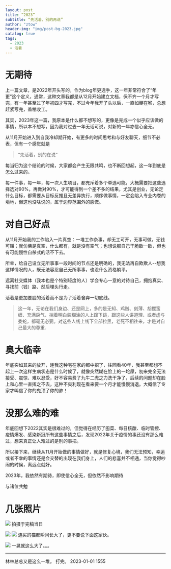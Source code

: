 ```yaml
---
layout: post
title: “2023”
subtitle: “先活着，别的再说”
author: "ztow"
header-img: "img/post-bg-2023.jpg"
catalog: true
tags:
  - 2023
  - 活着
---
```


# 无期待
上一篇文章，是2022年开头写的，作为blog年更选手，这一年非常符合了“年更”这个定义，通常，这种文章我都是从12月开始建立文档，保不齐一个月才写完，有一年甚至过了年初四才写完，不过今年我开了头以后，一直如鲠在喉，总想赶紧写完，盖棺收工。

其实，2023年这一篇，我原本是什么都不想写的，更像是完成一个似乎应该做的事情，所以本不想写，因为我对过去一年无话可说，对新的一年亦信心全无。

从11月开始进入到自我冷却期开始，有更多的时间思考和与好友聊天，细节不必表，但有一个感觉就是

> “先活着，别的在说”

每当归为这个结论的时候，大家都会产生无限共鸣，也不断回想起，这一年到底是怎么过来的。

每一件事，每一年，每一次人生项目，都充斥着多个单选可能，大概需要把这些选择选对90%，再做对90%，才可能得到一个差不多的结果，尤其是创业，无论定什么目标，都需要从目标反推且无差异执行，顺序做事情，一定会陷入专业内卷的境地，但这也没啥说的，属于边界范围外的感慨。

# 对自己好点
从11月开始我的工作陷入一片真空：一堆工作杂事，却无工可开，无事可做，无钱可赚；就仿佛是真空，什么都有，就是没有空气；也想说服自己干脆歇一歇，但也有可能慢性自杀式的活不下去。

所幸，给自己设立无所事事一段时间的节点还是明确的，我无法再自欺欺人--想我这样情况的人，既无法容忍自己无所事事，也没什么资格躺平。

远离社交媒体（我本也是个特别轻度的人）学会专心一意的对待自己，拥抱真实、寻找前（钱）路、然后埋头行走。

活着是更加要脸的活着而不是为了活着舍弃一切底线。

> 这一年，无论在我们身边、还是网上，多的是无知、鸡贼、刻薄、胡搅蛮缠、充满戾气、揣着明白装糊涂的人上蹿下跳，跟这些人讲道理、或者虚与委蛇，都毫无必要。对这些人线上线下全部拉黑，老死不相往来，才是对自己最大的尊重.

# 奥大临幸
年底突如其来的放开，连我这种宅在家的都中招了，往回看40年，我甚至都想不起上一次这样生病状态是什么时候了，就像突然糊在脸上的一坨屎，初来完全无法接受、震惊、难以忍受，好不容易费了九牛二虎之力洗干净了，后续的问题却在脸上和心里一直挥之不去，这种不爽利现在看来要一个月才能慢慢消退。大概信了专家才叫信了你的鬼顶了你的肺！

# 没那么难的难
年底回想下2022其实是很难过的，但觉得在经历了囤菜、每日核酸、临时管控、疫情爆发、感染新冠所有这些事情之后，发现2022年关于疫情的事还没有那么难过，想来真正让人难过的是别的事把。

所以接下来，继续从11月开始做的事情做好，就是修复心境，我们无法预知，幸运或者不幸的事情还是会交替的出现在我们身上，人们的悲喜并不相通，当你觉得吵闹的时候，离远点就好。

2023年，我依然有期待，即使信心全无，但依然不影响期待

与诸位共勉

# 几张照片
![][image-1]
拍摄于完稿当日

![][image-2]
![][image-3]
连买的猫都瞬间长大了，更不要说下面这家伙。

![][image-4]
一晃就这么大了。。。

--------


林林总总又是这么一堆。
打完。
2023-01-01 1555



[image-1]:	/img/post-img-2023-1.jpg
[image-2]:	/img/post-img-2023-2.jpeg
[image-3]:	/img/post-img-2023-3.jpg
[image-4]:	/img/post-img-2023-4.jpg

